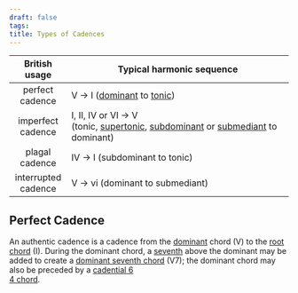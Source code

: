 ```yaml
---
draft: false
tags:
title: Types of Cadences
---
```


|    British usage    | Typical harmonic sequence                                                                                                                                                                                                                                   |
|:-------------------:| ----------------------------------------------------------------------------------------------------------------------------------------------------------------------------------------------------------------------------------------------------------- |
|   perfect cadence   | V → I ([dominant](https://en.wikipedia.org/wiki/Dominant_(music) "Dominant (music)") to [tonic](https://en.wikipedia.org/wiki/Tonic_(music) "Tonic (music)"))                                                                                               |
|  imperfect cadence  | I, II, IV or VI → V (tonic, [supertonic](https://en.wikipedia.org/wiki/Supertonic "Supertonic"), [subdominant](https://en.wikipedia.org/wiki/Subdominant "Subdominant") or [submediant](https://en.wikipedia.org/wiki/Submediant "Submediant") to dominant) |
|   plagal cadence    | IV → I (subdominant to tonic)                                                                                                                                                                                                                               |
| interrupted cadence | V → vi (dominant to submediant)                                                                                                                                                                                                                             |

## Perfect Cadence

An authentic cadence is a cadence from the [dominant](https://en.wikipedia.org/wiki/Dominant_(music) "Dominant (music)") chord (V) to the [root chord](https://en.wikipedia.org/wiki/Root_(chord) "Root (chord)") (I). During the dominant chord, a [seventh](https://en.wikipedia.org/wiki/Seventh_(interval) "Seventh (interval)") above the dominant may be added to create a [dominant seventh chord](https://en.wikipedia.org/wiki/Dominant_seventh_chord "Dominant seventh chord") (V7); the dominant chord may also be preceded by a [cadential 6  
4 chord](https://en.wikipedia.org/wiki/Cadential_six-four "Cadential six-four").
